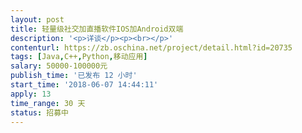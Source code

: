```yaml
---                
layout: post       
title: 轻量级社交加直播软件IOS加Android双端           
description: '<p>详谈</p><p><br></p>'     
contenturl: https://zb.oschina.net/project/detail.html?id=20735      
tags: [Java,C++,Python,移动应用]            
salary: 50000-100000元          
publish_time: '已发布 12 小时'         
start_time: '2018-06-07 14:44:11'           
apply: 13                   
time_range: 30 天              
status: 招募中                  
---                 
```

